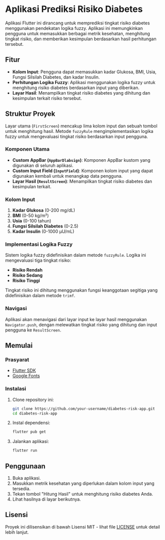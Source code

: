 # Aplikasi Prediksi Risiko Diabetes

Aplikasi Flutter ini dirancang untuk memprediksi tingkat risiko diabetes menggunakan pendekatan logika fuzzy. Aplikasi ini memungkinkan pengguna untuk memasukkan berbagai metrik kesehatan, menghitung tingkat risiko, dan memberikan kesimpulan berdasarkan hasil perhitungan tersebut.

## Fitur

- **Kolom Input**: Pengguna dapat memasukkan kadar Glukosa, BMI, Usia, Fungsi Silsilah Diabetes, dan kadar Insulin.
- **Perhitungan Logika Fuzzy**: Aplikasi menggunakan logika fuzzy untuk menghitung risiko diabetes berdasarkan input yang diberikan.
- **Layar Hasil**: Menampilkan tingkat risiko diabetes yang dihitung dan kesimpulan terkait risiko tersebut.

## Struktur Proyek

Layar utama (`FirstScreen`) mencakup lima kolom input dan sebuah tombol untuk menghitung hasil. Metode `fuzzyRule` mengimplementasikan logika fuzzy untuk mengevaluasi tingkat risiko berdasarkan input pengguna.

### Komponen Utama

- **Custom AppBar (`AppBarDlabsign`)**: Komponen AppBar kustom yang digunakan di seluruh aplikasi.
- **Custom Input Field (`InputField`)**: Komponen kolom input yang dapat digunakan kembali untuk menangkap data pengguna.
- **Layar Hasil (`ResultScreen`)**: Menampilkan tingkat risiko diabetes dan kesimpulan terkait.

### Kolom Input

1. **Kadar Glukosa** (0-200 mg/dL)
2. **BMI** (0-50 kg/m²)
3. **Usia** (0-100 tahun)
4. **Fungsi Silsilah Diabetes** (0-2.5)
5. **Kadar Insulin** (0-1000 µU/mL)

### Implementasi Logika Fuzzy

Sistem logika fuzzy didefinisikan dalam metode `fuzzyRule`. Logika ini mengevaluasi tiga tingkat risiko:

- **Risiko Rendah**
- **Risiko Sedang**
- **Risiko Tinggi**

Tingkat risiko ini dihitung menggunakan fungsi keanggotaan segitiga yang didefinisikan dalam metode `trimf`.

### Navigasi

Aplikasi akan menavigasi dari layar input ke layar hasil menggunakan `Navigator.push`, dengan melewatkan tingkat risiko yang dihitung dan input pengguna ke `ResultScreen`.

## Memulai

### Prasyarat

- [Flutter SDK](https://flutter.dev/docs/get-started/install)
- [Google Fonts](https://pub.dev/packages/google_fonts)

### Instalasi

1. Clone repository ini:

    ```bash
    git clone https://github.com/your-username/diabetes-risk-app.git
    cd diabetes-risk-app
    ```

2. Instal dependensi:

    ```bash
    flutter pub get
    ```

3. Jalankan aplikasi:

    ```bash
    flutter run
    ```

## Penggunaan

1. Buka aplikasi.
2. Masukkan metrik kesehatan yang diperlukan dalam kolom input yang tersedia.
3. Tekan tombol "Hitung Hasil" untuk menghitung risiko diabetes Anda.
4. Lihat hasilnya di layar berikutnya.

## Lisensi

Proyek ini dilisensikan di bawah Lisensi MIT - lihat file [LICENSE](LICENSE) untuk detail lebih lanjut.
